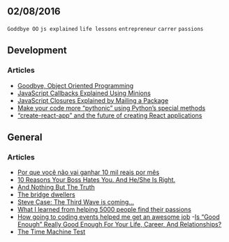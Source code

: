 02/08/2016
----------

`Goddbye OO` `js explained` `life lessons` `entrepreneur` `carrer` `passions`

## Development

### Articles

- [Goodbye, Object Oriented Programming](https://medium.com/@cscalfani/goodbye-object-oriented-programming-a59cda4c0e53)
- [JavaScript Callbacks Explained Using Minions](https://medium.freecodecamp.com/javascript-callbacks-explained-using-minions-da272f4d9bcd)
- [JavaScript Closures Explained by Mailing a Package](https://medium.freecodecamp.com/javascript-closures-explained-by-mailing-a-package-4f23e9885039)
- [Make your code more “pythonic” using Python’s special methods](https://medium.freecodecamp.com/make-your-code-more-pythonic-using-pythons-special-methods-b348f915852e)
- [“create-react-app” and the future of creating React applications](https://medium.freecodecamp.com/create-react-app-and-the-future-of-creating-react-applications-3c336f29bf1c)

## General

### Articles

- [Por que você não vai ganhar 10 mil reais por mês](https://medium.com/nossa-coletividad/por-que-voc%C3%AA-n%C3%A3o-vai-ganhar-10-mil-reais-por-m%C3%AAs-a6cca0550cae)
- [10 Reasons Your Boss Hates You. And He/She Is Right.](https://medium.com/the-mission/10-reasons-your-boss-hates-you-and-he-she-is-right-2ca62a5c4a82)
- [And Nothing But The Truth](https://medium.com/the-mission/and-nothing-but-the-truth-1a5034672f66)
- [The bridge dwellers](https://latterly.org/above-and-below-fd4fe24aecef)
- [Steve Case: The Third Wave is coming…](https://medium.com/the-mission/steve-case-the-third-wave-is-coming-6d8be3ecad6)
- [What I learned from helping 5000 people find their passions](https://medium.com/the-mission/what-i-learned-from-helping-5000-people-find-their-passions-d4ad45c6e813)
- [How going to coding events helped me get an awesome job](https://medium.freecodecamp.com/networking-at-meet-ups-getting-hired-f0f7c4f4681a)
-[Is “Good Enough” Really Good Enough For Your Life, Career, And Relationships?](https://medium.com/the-mission/is-good-enough-really-good-enough-for-your-life-career-and-relationships-556fa9c209e4)
- [The Time Machine Test](https://readthink.com/the-time-machine-test-7b638a91458b)
